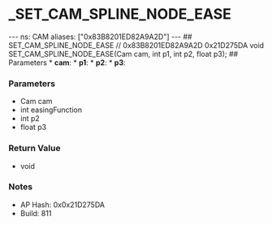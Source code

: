 # _SET_CAM_SPLINE_NODE_EASE

--- ns: CAM aliases: ["0x83B8201ED82A9A2D"] --- ## SET_CAM_SPLINE_NODE_EASE  // 0x83B8201ED82A9A2D 0x21D275DA void SET_CAM_SPLINE_NODE_EASE(Cam cam, int p1, int p2, float p3);   ## Parameters * **cam**: * **p1**: * **p2**: * **p3**:

### Parameters
* Cam cam
* int easingFunction
* int p2
* float p3

### Return Value
* void

### Notes
* AP Hash: 0x0x21D275DA
* Build: 811

